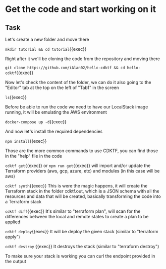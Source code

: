 # Get the code and start working on it

## Task

Let's create a new folder and move there

`mkdir tutorial && cd tutorial`{{exec}}

Right after it we'll be cloning the code from the repository and moving there

`git clone https://github.com/iAlan02/hello-cdktf && cd hello-cdktf`{{exec}}

Now let's check the content of the folder, we can do it also going to the "Editor" tab at the top on the left of "Tab1" in the screen

`ls`{{exec}}

Before be able to run the code we need to have our LocalStack image running, it will be emulating the AWS environment

`docker-compose up -d`{{exec}}

And now let's install the required dependencies

`npm install`{{exec}}

Those are the more common commands to use CDKTF, you can find those in the "help" file in the code

`cdktf get`{{exec}} or  `npm run get`{{exec}} will import and/or update the Terraform providers (aws, gcp, azure, etc) and modules (in this case will be aws)

`cdktf synth`{{exec}} This is were the magic happens, it will create the Terraform stack in the folder cdktf.out, which is a JSON schema with all the resources and data that will be created, basically transforming the code into a Terraform stack

`cdktf diff`{{exec}} It's similar to "terraform plan", will scan for the differences between the local and remote states to create a plan to be applied

`cdktf deploy`{{exec}} It will be deploy the given stack (similar to "terraform apply")

`cdktf destroy` {{exec}} It destroys the stack (similar to "terraform destroy")

To make sure your stack is working you can curl the endpoint provided in the output
